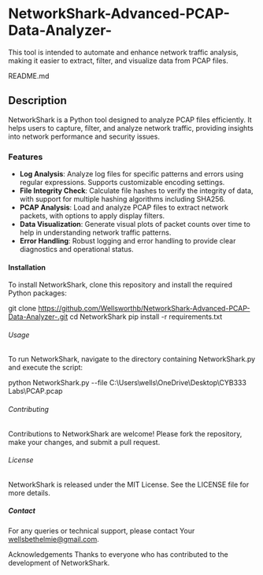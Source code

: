 # NetworkShark-Advanced-PCAP-Data-Analyzer-
This tool is intended to automate and enhance network traffic analysis, making it easier to extract, filter, and visualize data from PCAP files.

README.md

## Description
NetworkShark is a Python tool designed to analyze PCAP files efficiently. It helps users to capture, filter, and analyze network traffic, providing insights into network performance and security issues.

### Features
- **Log Analysis**: Analyze log files for specific patterns and errors using regular expressions. Supports customizable encoding settings.
- **File Integrity Check**: Calculate file hashes to verify the integrity of data, with support for multiple hashing algorithms including SHA256.
- **PCAP Analysis**: Load and analyze PCAP files to extract network packets, with options to apply display filters.
- **Data Visualization**: Generate visual plots of packet counts over time to help in understanding network traffic patterns.
- **Error Handling**: Robust logging and error handling to provide clear diagnostics and operational status.


#### Installation
To install NetworkShark, clone this repository and install the required Python packages:

git clone https://github.com/Wellsworthb/NetworkShark-Advanced-PCAP-Data-Analyzer-.git
cd NetworkShark
pip install -r requirements.txt

###### Usage
To run NetworkShark, navigate to the directory containing NetworkShark.py and execute the script:

python NetworkShark.py --file C:\Users\wells\OneDrive\Desktop\CYB333 Labs\PCAP.pcap

###### Contributing
Contributions to NetworkShark are welcome! Please fork the repository, make your changes, and submit a pull request.

###### License
NetworkShark is released under the MIT License. See the LICENSE file for more details.

##### Contact
For any queries or technical support, please contact Your wellsbethelmie@gmail.com.

Acknowledgements
Thanks to everyone who has contributed to the development of NetworkShark.